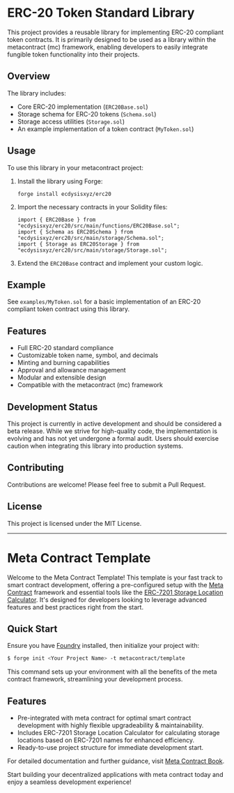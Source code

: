 # ERC-20 Token Standard Library

This project provides a reusable library for implementing ERC-20 compliant token contracts. It is primarily designed to be used as a library within the metacontract (mc) framework, enabling developers to easily integrate fungible token functionality into their projects.

## Overview

The library includes:

- Core ERC-20 implementation (`ERC20Base.sol`)
- Storage schema for ERC-20 tokens (`Schema.sol`)
- Storage access utilities (`Storage.sol`)
- An example implementation of a token contract (`MyToken.sol`)

## Usage

To use this library in your metacontract project:

1. Install the library using Forge:
   ```
   forge install ecdysisxyz/erc20
   ```
2. Import the necessary contracts in your Solidity files:
   ```solidity
   import { ERC20Base } from "ecdysisxyz/erc20/src/main/functions/ERC20Base.sol";
   import { Schema as ERC20Schema } from "ecdysisxyz/erc20/src/main/storage/Schema.sol";
   import { Storage as ERC20Storage } from "ecdysisxyz/erc20/src/main/storage/Storage.sol";
   ```
3. Extend the `ERC20Base` contract and implement your custom logic.

## Example

See `examples/MyToken.sol` for a basic implementation of an ERC-20 compliant token contract using this library.

## Features

- Full ERC-20 standard compliance
- Customizable token name, symbol, and decimals
- Minting and burning capabilities
- Approval and allowance management
- Modular and extensible design
- Compatible with the metacontract (mc) framework

## Development Status

This project is currently in active development and should be considered a beta release. While we strive for high-quality code, the implementation is evolving and has not yet undergone a formal audit. Users should exercise caution when integrating this library into production systems.

## Contributing

Contributions are welcome! Please feel free to submit a Pull Request.

## License

This project is licensed under the MIT License.

---

# Meta Contract Template
Welcome to the Meta Contract Template! This template is your fast track to smart contract development, offering a pre-configured setup with the [Meta Contract](https://github.com/metacontract/mc) framework and essential tools like the [ERC-7201 Storage Location Calculator](https://github.com/metacontract/erc7201). It's designed for developers looking to leverage advanced features and best practices right from the start.

## Quick Start
Ensure you have [Foundry](https://github.com/foundry-rs/foundry) installed, then initialize your project with:
```sh
$ forge init <Your Project Name> -t metacontract/template
```
This command sets up your environment with all the benefits of the meta contract framework, streamlining your development process.

## Features
- Pre-integrated with meta contract for optimal smart contract development with highly flexible upgradeability & maintainability.
- Includes ERC-7201 Storage Location Calculator for calculating storage locations based on ERC-7201 names for enhanced efficiency.
- Ready-to-use project structure for immediate development start.

For detailed documentation and further guidance, visit [Meta Contract Book](https://mc-book.ecdysis.xyz/).

Start building your decentralized applications with meta contract today and enjoy a seamless development experience!
